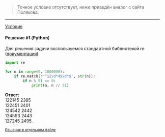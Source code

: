 > Точное условие отсутствует, ниже приведён аналог с сайта Полякова.

---

[Условие](https://kpolyakov.spb.ru/school/ege/gen.php?action=viewTopic&topicId=4989)

#### Решение #1 (Python)

Для решения задачи воспользуемся стандартной библиотекой *re* ([документация](https://docs.python.org/3/library/re.html)).

```python
import re

for n in range(0, 1000000):
    if re.match(r'^12\d*45\d*$', str(n)):
        if n % 51 == 0:
            print(n, n // 51)
```
**Ответ:**<br>
122145 2395<br>
122451 2401<br>
124542 2442<br>
124593 2443<br>
127245 2495.

<sub>[Решение в отдельном файле](https://github.com/Thundiverter/infege2022/blob/main/25/kpolyakov/%D0%A7%D0%B8%D1%81%D0%BB%D0%B0%20%D1%81%20%D0%B7%D0%B0%D0%B4%D0%B0%D0%BD%D0%BD%D1%8B%D0%BC%D0%B8%20%D1%81%D0%B2%D0%BE%D0%B9%D1%81%D1%82%D0%B2%D0%B0%D0%BC%D0%B8/4989.md)</sub>
